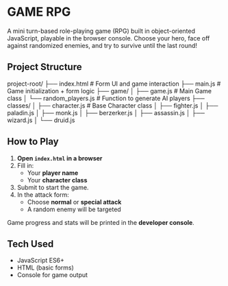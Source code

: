 # GAME RPG

A mini turn-based role-playing game (RPG) built in object-oriented JavaScript, playable in the browser console. Choose your hero, face off against randomized enemies, and try to survive until the last round!


## Project Structure

project-root/
├── index.html               # Form UI and game interaction
├── main.js                  # Game initialization + form logic
├── game/
│   ├── game.js              # Main Game class
│   └── random_players.js    # Function to generate AI players
├── classes/
│   ├── character.js         # Base Character class
│   ├── fighter.js
│   ├── paladin.js
│   ├── monk.js
│   ├── berzerker.js
│   ├── assassin.js
│   ├── wizard.js
│   └── druid.js


## How to Play

1. **Open `index.html` in a browser**
2. Fill in:
   - Your **player name**
   - Your **character class**
3. Submit to start the game.
4. In the attack form:
   - Choose **normal** or **special attack**
   - A random enemy will be targeted

Game progress and stats will be printed in the **developer console**.


## Tech Used

- JavaScript ES6+
- HTML (basic forms)
- Console for game output

